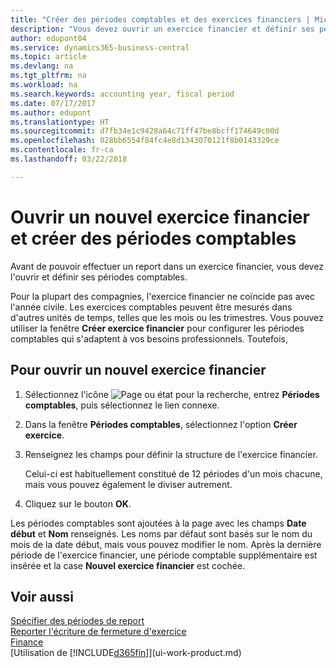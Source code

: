 ```yaml
---
title: "Créer des périodes comptables et des exercices financiers | Microsoft Docs"
description: "Vous devez ouvrir un exercice financier et définir ses périodes comptables avant de pouvoir y effectuer des reports."
author: edupont04
ms.service: dynamics365-business-central
ms.topic: article
ms.devlang: na
ms.tgt_pltfrm: na
ms.workload: na
ms.search.keywords: accounting year, fiscal period
ms.date: 07/17/2017
ms.author: edupont
ms.translationtype: HT
ms.sourcegitcommit: d7fb34e1c9428a64c71ff47be8bcff174649c00d
ms.openlocfilehash: 028bb6554f84fc4e8d1343070121f8b0143329ce
ms.contentlocale: fr-ca
ms.lasthandoff: 03/22/2018

---
```

# <a name="open-a-new-fiscal-year-and-create-accounting-periods"></a>Ouvrir un nouvel exercice financier et créer des périodes comptables
Avant de pouvoir effectuer un report dans un exercice financier, vous devez l'ouvrir et définir ses périodes comptables.  

Pour la plupart des compagnies, l'exercice financier ne coïncide pas avec l'année civile. Les exercices comptables peuvent être mesurés dans d'autres unités de temps, telles que les mois ou les trimestres. Vous pouvez utiliser la fenêtre **Créer exercice financier** pour configurer les périodes comptables qui s'adaptent à vos besoins professionnels. Toutefois,   

## <a name="to-open-a-new-fiscal-year"></a>Pour ouvrir un nouvel exercice financier
1. Sélectionnez l'icône ![Page ou état pour la recherche](media/ui-search/search_small.png "Page ou état pour la recherche"), entrez **Périodes comptables**, puis sélectionnez le lien connexe.
2. Dans la fenêtre **Périodes comptables**, sélectionnez l'option **Créer exercice**.
3. Renseignez les champs pour définir la structure de l'exercice financier.

    Celui-ci est habituellement constitué de 12 périodes d'un mois chacune, mais vous pouvez également le diviser autrement.
4. Cliquez sur le bouton **OK**.

Les périodes comptables sont ajoutées à la page avec les champs **Date début** et **Nom** renseignés. Les noms par défaut sont basés sur le nom du mois de la date début, mais vous pouvez modifier le nom. Après la dernière période de l'exercice financier, une période comptable supplémentaire est insérée et la case **Nouvel exercice financier** est cochée.  


## <a name="see-also"></a>Voir aussi
[Spécifier des périodes de report](finance-how-specify-posting-periods.md)  
[Reporter l'écriture de fermeture d'exercice](year-how-post-year-end-close-entry.md)  
[Finance](finance.md)  
[Utilisation de [!INCLUDE[d365fin](includes/d365fin_md.md)]](ui-work-product.md)

